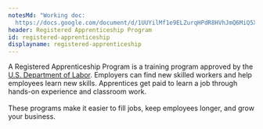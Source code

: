 ```yaml
---
notesMd: "Working doc:
  https://docs.google.com/document/d/1UUYilMf1e9ELZurqHPdR8HVhJmQ6MiQ5X-JGCdwGO3g/edit?tab=t.z4x8h9rashi3"
header: Registered Apprenticeship Program
id: registered-apprenticeship
displayname: registered-apprenticeship
---
```


A Registered Apprenticeship Program is a training program approved by the [U.S. Department of Labor](https://www.apprenticeship.gov/employers/explore-apprenticeship). Employers can find new skilled workers and help employees learn new skills. Apprentices get paid to learn a job through hands-on experience and classroom work.\
\
These programs make it easier to fill jobs, keep employees longer, and grow your business.
